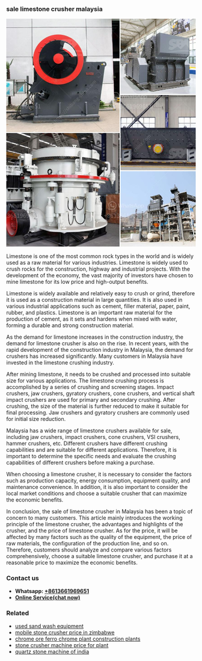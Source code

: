 <h3>sale limestone crusher malaysia</h3><img src='1702950413.jpg' alt=''><p>Limestone is one of the most common rock types in the world and is widely used as a raw material for various industries. Limestone is widely used to crush rocks for the construction, highway and industrial projects. With the development of the economy, the vast majority of investors have chosen to mine limestone for its low price and high-output benefits.</p><p>Limestone is widely available and relatively easy to crush or grind, therefore it is used as a construction material in large quantities. It is also used in various industrial applications such as cement, filler material, paper, paint, rubber, and plastics. Limestone is an important raw material for the production of cement, as it sets and hardens when mixed with water, forming a durable and strong construction material.</p><p>As the demand for limestone increases in the construction industry, the demand for limestone crusher is also on the rise. In recent years, with the rapid development of the construction industry in Malaysia, the demand for crushers has increased significantly. Many customers in Malaysia have invested in the limestone crushing industry.</p><p>After mining limestone, it needs to be crushed and processed into suitable size for various applications. The limestone crushing process is accomplished by a series of crushing and screening stages. Impact crushers, jaw crushers, gyratory crushers, cone crushers, and vertical shaft impact crushers are used for primary and secondary crushing. After crushing, the size of the material is further reduced to make it suitable for final processing. Jaw crushers and gyratory crushers are commonly used for initial size reduction.</p><p>Malaysia has a wide range of limestone crushers available for sale, including jaw crushers, impact crushers, cone crushers, VSI crushers, hammer crushers, etc. Different crushers have different crushing capabilities and are suitable for different applications. Therefore, it is important to determine the specific needs and evaluate the crushing capabilities of different crushers before making a purchase.</p><p>When choosing a limestone crusher, it is necessary to consider the factors such as production capacity, energy consumption, equipment quality, and maintenance convenience. In addition, it is also important to consider the local market conditions and choose a suitable crusher that can maximize the economic benefits.</p><p>In conclusion, the sale of limestone crusher in Malaysia has been a topic of concern to many customers. This article mainly introduces the working principle of the limestone crusher, the advantages and highlights of the crusher, and the price of limestone crusher. As for the price, it will be affected by many factors such as the quality of the equipment, the price of raw materials, the configuration of the production line, and so on. Therefore, customers should analyze and compare various factors comprehensively, choose a suitable limestone crusher, and purchase it at a reasonable price to maximize the economic benefits.</p><h3>Contact us</h3><ul><li><strong>Whatsapp:&nbsp;<a href="https://wa.me/8613661969651">+8613661969651</a></strong></li><li><a href="https://swt.shibang-china.com/?git&amp;zhl&amp;sale limestone crusher malaysia"><strong>Online Service(chat now)</strong></a></li></ul><h3>Related</h3><ul><li><a href='used sand wash equipment.md'>used sand wash equipment</a></li><li><a href='mobile stone crusher price in zimbabwe.md'>mobile stone crusher price in zimbabwe</a></li><li><a href='chrome ore ferro chrome plant construction plants.md'>chrome ore ferro chrome plant construction plants</a></li><li><a href='stone crusher machine price for plant.md'>stone crusher machine price for plant</a></li><li><a href='quartz stone machine of india.md'>quartz stone machine of india</a></li></ul>